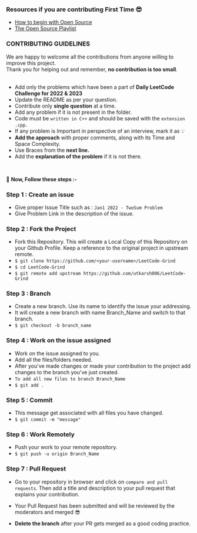 ### Resources if you are contributing First Time 😎

- [How to begin with Open Source](https://medium.com/@utkarsh06/open-source-for-beginners-the-endgame-7da09bf80c0d)
- [The Open Source Playlist](https://www.youtube.com/playlist?list=PLJHIvga3HLZz_oYBYScgA3IpS4pCFof5n)

### CONTRIBUTING GUIDELINES
We are happy to welcome all the contributions from anyone willing to improve this project. <br>
Thank you for helping out and remember, **no contribution is too small**. <br>
<br>
- Add only the problems which have been a part of **Daily LeetCode Challenge for 2022 & 2023**
- Update the README as per your question.
- Contribute only **single question** at a time.
- Add any problem if it is not present in the folder.
- Code must be ```written in C++``` and should be saved with the ```extension .cpp```.
- If any problem is Important in perspective of an interview, mark it as 💡
- **Add the approach** with proper comments, along with its Time and Space Complexity.
- Use Braces from the **next line.**
- Add the **explanation of the problem** if it is not there.
<br>

👻 **Now, Follow these steps :-**
### Step 1 : Create an issue
- Give proper Issue Title such as : ```Jan1 2022 - TwoSum Problem ```
- Give Problem Link in the description of the issue.

### Step 2 : Fork the Project
- Fork this Repository. This will create a Local Copy of this Repository on your Github Profile. Keep a reference to the original project in upstream remote.
- ```$ git clone https://github.com/<your-username>/LeetCode-Grind```
- ```$ cd LeetCode-Grind```
- ```$ git remote add upstream https://github.com/utkarsh006/LeetCode-Grind```

### Step 3 : Branch
- Create a new branch. Use its name to identify the issue your addressing.
- It will create a new branch with name Branch_Name and switch to that branch.
- ```$ git checkout -b branch_name```

### Step 4 : Work on the issue assigned
-  Work on the issue assigned to you.
-  Add all the files/folders needed.
- After you've made changes or made your contribution to the project add changes to the branch you've just created.
- ```To add all new files to branch Branch_Name```
- ```$ git add .```
### Step 5 : Commit
- This message get associated with all files you have changed.
- ```$ git commit -m "message"```
### Step 6 : Work Remotely
- Push your work to your remote repository.
- ```$ git push -u origin Branch_Name```

### Step 7 : Pull Request
- Go to your repository in browser and click on `compare and pull requests`. Then add a title and description to your pull request that explains your contribution.

- Your Pull Request has been submitted and will be reviewed by the moderators and merged 😎
- **Delete the branch** after your PR gets merged as a good coding practice.



